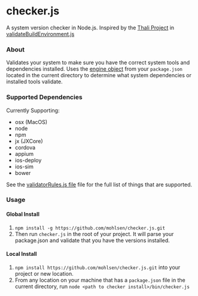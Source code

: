 # checker.js

A system version checker in Node.js. Inspired by the [Thali Project][thali] in [validateBuildEnvironment.js][thalicode]

### About

Validates your system to make sure you have the correct system tools and dependencies installed.  Uses the [engine  object][engines] from your `package.json` located in the current directory to determine what system dependencies
or installed tools validate.

### Supported Dependencies

Currently Supporting:
- osx (MacOS)
- node
- npm
- jx (JXCore)
- cordova
- appium
- ios-deploy
- ios-sim
- bower

See the [validatorRules.js file][validator] file for the full list of things that are supported.

### Usage

#### Global Install

1. `npm install -g https://github.com/mohlsen/checker.js.git`
2. Then run `checker.js` in the root of your project.  It will parse your package.json and validate that you have the versions installed.

#### Local Install

1. `npm install https://github.com/mohlsen/checker.js.git` into your project or new location.
2. From any location on your machine that has a `package.json` file in the current directory, run `node <path to checker install>/bin/checker.js`

[thali]: http://thaliproject.org/
[thalicode]: https://github.com/thaliproject/Thali_CordovaPlugin/blob/vNext_yarong_1028/thali/install/validateBuildEnvironment.js
[engines]: https://docs.npmjs.com/files/package.json#engines
[validator]: lib/validatorRules.js
